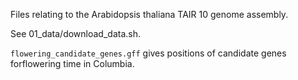 Files relating to the Arabidopsis thaliana TAIR 10 genome assembly.

See 01_data/download_data.sh.

`flowering_candidate_genes.gff` gives positions of candidate genes forflowering
time in Columbia.